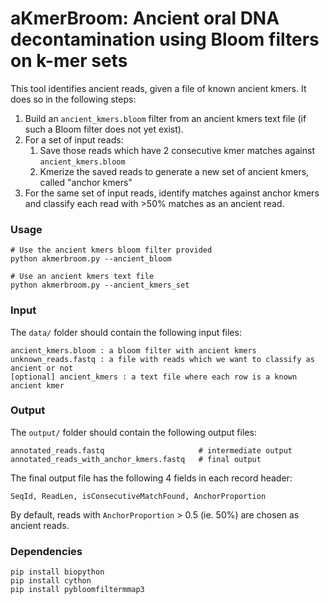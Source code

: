 # aKmerBroom: Ancient oral DNA decontamination using Bloom filters on k-mer sets

This tool identifies ancient reads, given a file of known ancient kmers. It does so in the following steps: 
1. Build an `ancient_kmers.bloom` filter from an ancient kmers text file (if such a Bloom filter does not yet exist).
2. For a set of input reads:
    1. Save those reads which have 2 consecutive kmer matches against `ancient_kmers.bloom`
    2. Kmerize the saved reads to generate a new set of ancient kmers, called "anchor kmers"
3. For the same set of input reads, identify matches against anchor kmers and classify each read with >50% matches as an ancient read.


### Usage
    # Use the ancient kmers bloom filter provided
    python akmerbroom.py --ancient_bloom
    
    # Use an ancient kmers text file 
    python akmerbroom.py --ancient_kmers_set

    


### Input

The `data/` folder should contain the following input files:

```
ancient_kmers.bloom : a bloom filter with ancient kmers
unknown_reads.fastq : a file with reads which we want to classify as ancient or not
[optional] ancient_kmers : a text file where each row is a known ancient kmer
```    

### Output 

The `output/` folder should contain the following output files:
```
annotated_reads.fastq                     # intermediate output
annotated_reads_with_anchor_kmers.fastq   # final output
```
The final output file has the following 4 fields in each record header: 
```
SeqId, ReadLen, isConsecutiveMatchFound, AnchorProportion
```   
By default, reads with `AnchorProportion` > 0.5 (ie. 50%) are chosen as ancient reads. 


### Dependencies
```
pip install biopython
pip install cython
pip install pybloomfiltermmap3
```

    
